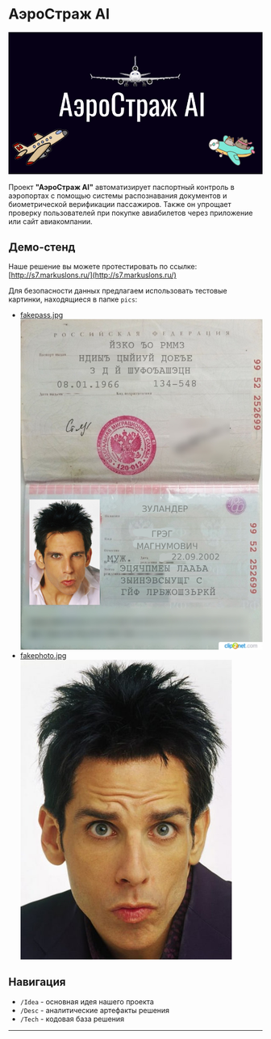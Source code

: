 # АэроСтраж AI

![Демонстрация работы системы](pics/aerostaj.gif)

Проект **"АэроСтраж AI"** автоматизирует паспортный контроль в аэропортах с помощью системы распознавания документов и биометрической верификации пассажиров. Также он упрощает проверку пользователей при покупке авиабилетов через приложение или сайт авиакомпании.

## Демо-стенд

Наше решение вы можете протестировать по ссылке:  
[http://s7.markuslons.ru/](http://s7.markuslons.ru/)

Для безопасности данных предлагаем использовать тестовые картинки, находящиеся в папке `pics`:  
- [fakepass.jpg](pics/fakepass.jpg)<br>
![Демонстрация работы системы](pics/fakepass.jpg) 
- [fakephoto.jpg](pics/fakephoto.jpg) <br>
![Демонстрация работы системы](pics/fakephoto.jpg) 

## Навигация

- `/Idea` - основная идея нашего проекта  
- `/Desc` - аналитические артефакты решения  
- `/Tech` - кодовая база решения  

---
